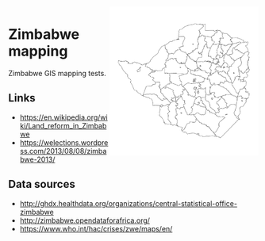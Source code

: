 <img src="images/zim_districts.png" width=300px align="right">

# Zimbabwe mapping

Zimbabwe GIS mapping tests.

## Links

* https://en.wikipedia.org/wiki/Land_reform_in_Zimbabwe
* https://welections.wordpress.com/2013/08/08/zimbabwe-2013/

## Data sources

* http://ghdx.healthdata.org/organizations/central-statistical-office-zimbabwe
* http://zimbabwe.opendataforafrica.org/
* https://www.who.int/hac/crises/zwe/maps/en/

